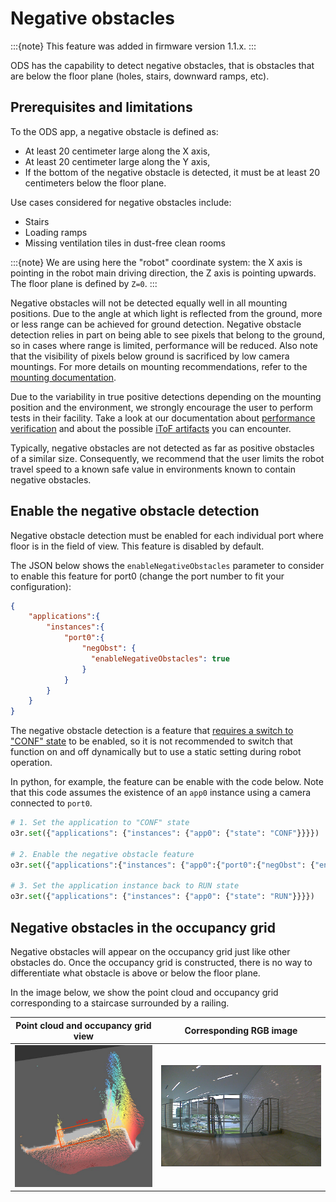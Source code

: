 # Negative obstacles

:::{note}
This feature was added in firmware version 1.1.x.
:::

ODS has the capability to detect negative obstacles, that is obstacles that are below the floor plane (holes, stairs, downward ramps, etc).

## Prerequisites and limitations

To the ODS app, a negative obstacle is defined as:
- At least 20 centimeter large along the X axis,
- At least 20 centimeter large along the Y axis,
- If the bottom of the negative obstacle is detected, it must be at least 20 centimeters below the floor plane.

Use cases considered for negative obstacles include:
- Stairs
- Loading ramps
- Missing ventilation tiles in dust-free clean rooms

:::{note}
We are using here the "robot" coordinate system: the X axis is pointing in the robot main driving direction, the Z axis is pointing upwards. The floor plane is defined by `Z=0`.
:::

Negative obstacles will not be detected equally well in all mounting positions. Due to the angle at which light is reflected from the ground, more or less range can be achieved for ground detection. Negative obstacle detection relies in part on being able to see pixels that belong to the ground, so in cases where range is limited, performance will be reduced. Also note that the visibility of pixels below ground is sacrificed by low camera mountings.
For more details on mounting recommendations, refer to the [mounting documentation](../Mounting/mounting.md).

Due to the variability in true positive detections depending on the mounting position and the environment, we strongly encourage the user to perform tests in their facility. Take a look at our documentation about [performance verification](../FieldTest/PerformanceVerification/ods_performance_verification.md) and about the possible [iToF artifacts](../FieldTest/TOFArtifacts/ods_tof_artifacts.md) you can encounter. 

Typically, negative obstacles are not detected as far as positive obstacles of a similar size. Consequently, we recommend that the user limits the robot travel speed to a known safe value in environments known to contain negative obstacles. 

## Enable the negative obstacle detection

Negative obstacle detection must be enabled for each individual port where floor is in the field of view. This feature is disabled by default.

The JSON below shows the `enableNegativeObstacles` parameter to consider to enable this feature for port0 (change the port number to fit your configuration):
```json
{
    "applications":{
        "instances":{
            "port0":{
                "negObst": {
                  "enableNegativeObstacles": true
                }
            }
        }
    }
}
```

The negative obstacle detection is a feature that [requires a switch to "CONF" state](../../Technology/configuration.md#conf-only-parameters) to be enabled, so it is not recommended to switch that function on and off dynamically but to use a static setting during robot operation.

In python, for example, the feature can be enable with the code below. Note that this code assumes the existence of an `app0` instance using a camera connected to `port0`.

```python
# 1. Set the application to "CONF" state
o3r.set({"applications": {"instances": {"app0": {"state": "CONF"}}}})

# 2. Enable the negative obstacle feature
o3r.set({"applications":{"instances": {"app0":{"port0":{"negObst": {"enableNegativeObstacles": True}}}}}})

# 3. Set the application instance back to RUN state
o3r.set({"applications": {"instances": {"app0": {"state": "RUN"}}}})
```

## Negative obstacles in the occupancy grid

Negative obstacles will appear on the occupancy grid just like other obstacles do. Once the occupancy grid is constructed, there is no way to differentiate what obstacle is above or below the floor plane.

In the image below, we show the point cloud and occupancy grid corresponding to a staircase surrounded by a railing.

| Point cloud and occupancy grid view | Corresponding RGB image |
| ----------------------------------- | ----------------------- |
| ![Occupancy grid is occupied where an negative obstacle is detected](resources/negative_obst_occ_grid.png) | ![2D view of the staircase used as a test negative obstacle](resources/negative_obst_rgb.png) |